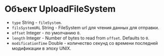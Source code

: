 # Объект UploadFileSystem

* `type` String - `fileSystem`.
* `filsSystemURL` String - FileSystem url для чтения данных для отправки.
* `offset` Integer - по умолчанию `0`.
* `length` Integer - Number of bytes to read from `offset`. Defaults to `0`.
* `modificationTime` Double - количество секунд со времени последней модификации в эпоху UNIX.
